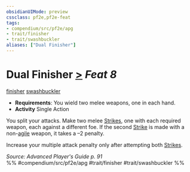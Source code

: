 ```yaml
---
obsidianUIMode: preview
cssclass: pf2e,pf2e-feat
tags:
- compendium/src/pf2e/apg
- trait/finisher
- trait/swashbuckler
aliases: ["Dual Finisher"]
---
```

# Dual Finisher  [>](../../rules/core-rulebook/chapter-9-playing-the-game.md#Actions "Single Action") *Feat 8*  
[finisher](../../rules/traits/finisher-apg.md)  [swashbuckler](../../rules/traits/swashbuckler-apg.md)  

- **Requirements**: You wield two melee weapons, one in each hand.
- **Activity** Single Action

You split your attacks. Make two melee [Strikes](../../rules/actions/strike.md), one with each required weapon, each against a different foe. If the second [Strike](../../rules/actions/strike.md) is made with a non-[agile](../../rules/traits/agile.md) weapon, it takes a –2 penalty.

Increase your multiple attack penalty only after attempting both [Strikes](../../rules/actions/strike.md).

*Source: Advanced Player's Guide p. 91*  
%% #compendium/src/pf2e/apg #trait/finisher #trait/swashbuckler %%